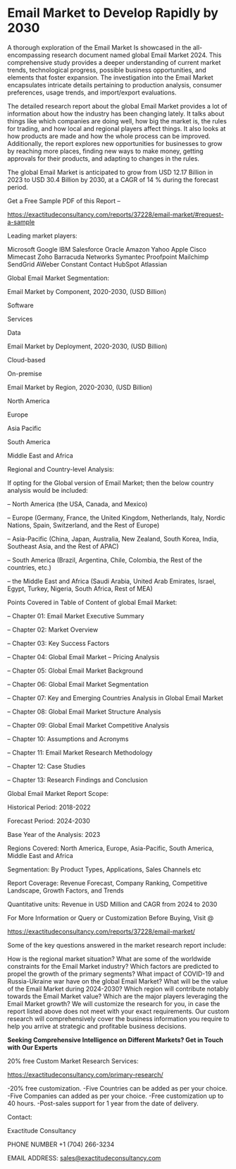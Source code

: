 # Email Market to Develop Rapidly by 2030

A thorough exploration of the Email Market Is showcased  in the all-encompassing research document named global Email Market 2024. This comprehensive study provides a deeper understanding of current market trends, technological progress, possible business opportunities, and elements that foster expansion. The investigation into the Email Market encapsulates intricate details pertaining to production analysis, consumer preferences, usage trends, and import/export evaluations.

The detailed research report about the global Email Market provides a lot of information about how the industry has been changing lately. It talks about things like which companies are doing well, how big the market is, the rules for trading, and how local and regional players affect things. It also looks at how products are made and how the whole process can be improved. Additionally, the report explores new opportunities for businesses to grow by reaching more places, finding new ways to make money, getting approvals for their products, and adapting to changes in the rules.

The global Email Market is anticipated to grow from USD 12.17 Billion in 2023 to USD 30.4 Billion by 2030, at a CAGR of 14 % during the forecast period.

Get a Free Sample PDF of this Report –

https://exactitudeconsultancy.com/reports/37228/email-market/#request-a-sample

Leading market players:

Microsoft Google IBM Salesforce Oracle Amazon Yahoo Apple Cisco Mimecast Zoho Barracuda Networks Symantec Proofpoint Mailchimp SendGrid AWeber Constant Contact HubSpot Atlassian

Global Email Market Segmentation:

Email Market by Component, 2020-2030, (USD Billion)

Software

Services

Data

Email Market by Deployment, 2020-2030, (USD Billion)

Cloud-based

On-premise

Email Market by Region, 2020-2030, (USD Billion)

North America

Europe

Asia Pacific

South America

Middle East and Africa

Regional and Country-level Analysis:

If opting for the Global version of Email Market; then the below country analysis would be included:

– North America (the USA, Canada, and Mexico)

– Europe (Germany, France, the United Kingdom, Netherlands, Italy, Nordic Nations, Spain, Switzerland, and the Rest of Europe)

– Asia-Pacific (China, Japan, Australia, New Zealand, South Korea, India, Southeast Asia, and the Rest of APAC)

– South America (Brazil, Argentina, Chile, Colombia, the Rest of the countries, etc.)

– the Middle East and Africa (Saudi Arabia, United Arab Emirates, Israel, Egypt, Turkey, Nigeria, South Africa, Rest of MEA)

Points Covered in Table of Content of global Email Market:

– Chapter 01:  Email Market Executive Summary

– Chapter 02: Market Overview

– Chapter 03: Key Success Factors

– Chapter 04: Global Email Market – Pricing Analysis

– Chapter 05: Global Email Market Background

– Chapter 06: Global Email Market Segmentation

– Chapter 07: Key and Emerging Countries Analysis in Global Email Market

– Chapter 08: Global Email Market Structure Analysis

– Chapter 09: Global Email Market Competitive Analysis

– Chapter 10: Assumptions and Acronyms

– Chapter 11: Email Market Research Methodology

– Chapter 12: Case Studies

– Chapter 13: Research Findings and Conclusion

Global Email Market Report Scope:

Historical Period: 2018-2022

Forecast Period: 2024-2030

Base Year of the Analysis: 2023

Regions Covered: North America, Europe, Asia-Pacific, South America, Middle East and Africa

Segmentation: By Product Types, Applications, Sales Channels etc

Report Coverage: Revenue Forecast, Company Ranking, Competitive Landscape, Growth Factors, and Trends

Quantitative units: Revenue in USD Million and CAGR from 2024 to 2030

For More Information or Query or Customization Before Buying, Visit @

https://exactitudeconsultancy.com/reports/37228/email-market/

Some of the key questions answered in the market research report include:

How is the regional market situation?
What are some of the worldwide constraints for the Email Market industry?
Which factors are predicted to propel the growth of the primary segments?
What impact of COVID-19 and Russia-Ukraine war have on the global Email Market?
What will be the value of the Email Market during 2024-2030?
Which region will contribute notably towards the Email Market value?
Which are the major players leveraging the Email Market growth?
We will customize the research for you, in case the report listed above does not meet with your exact requirements. Our custom research will comprehensively cover the business information you require to help you arrive at strategic and profitable business decisions.

**Seeking Comprehensive Intelligence on Different Markets? Get in Touch with Our Experts**

20% free Custom Market Research Services:

https://exactitudeconsultancy.com/primary-research/

-20% free customization.
-Five Countries can be added as per your choice.
-Five Companies can added as per your choice.
-Free customization up to 40 hours.
-Post-sales support for 1 year from the date of delivery.

Contact:

Exactitude Consultancy

PHONE NUMBER +1 (704) 266-3234

EMAIL ADDRESS: sales@exactitudeconsultancy.com
